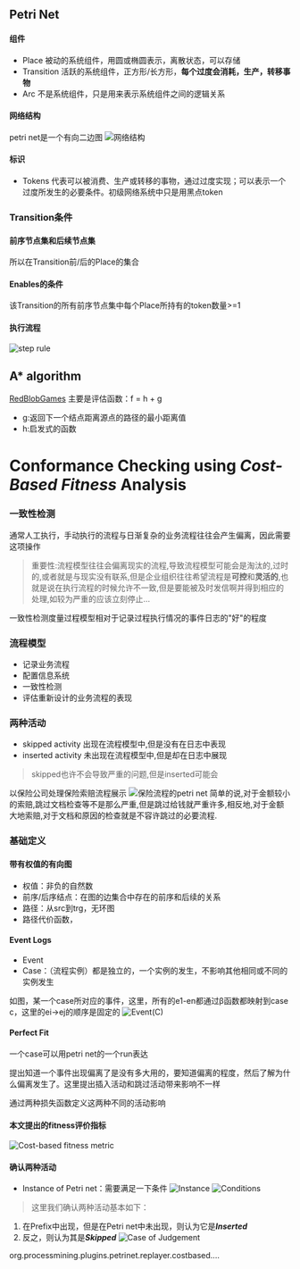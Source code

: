 ## Petri Net

#### 组件
+ Place 被动的系统组件，用圆或椭圆表示，离散状态，可以存储
+ Transition 活跃的系统组件，正方形/长方形，**每个过度会消耗，生产，转移事物**
+ Arc 不是系统组件，只是用来表示系统组件之间的逻辑关系

#### 网络结构
petri net是一个有向二边图
![网络结构](./src/1.png)

#### 标识
+ Tokens 代表可以被消费、生产或转移的事物，通过过度实现；可以表示一个过度所发生的必要条件。初级网络系统中只是用黑点token

### Transition条件

#### 前序节点集和后续节点集
所以在Transition前/后的Place的集合

#### Enables的条件
该Transition的所有前序节点集中每个Place所持有的token数量>=1

#### 执行流程
![step rule](./src/2.png)


## A* algorithm
[RedBlobGames](https://www.redblobgames.com/pathfinding/a-star/introduction.html)
主要是评估函数：f = h + g
+ g:返回下一个结点距离源点的路径的最小距离值
+ h:启发式的函数


# Conformance Checking using *Cost-Based Fitness* Analysis

### 一致性检测
通常人工执行，手动执行的流程与日渐复杂的业务流程往往会产生偏离，因此需要这项操作
> 重要性:流程模型往往会偏离现实的流程,导致流程模型可能会是淘汰的,过时的,或者就是与现实没有联系,但是企业组织往往希望流程是**可控**和**灵活的**,也就是说在执行流程的时候允许不一致,但是要能被及时发信啊并得到相应的处理,如较为严重的应该立刻停止...

一致性检测度量过程模型相对于记录过程执行情况的事件日志的"好"的程度


### 流程模型
+ 记录业务流程
+ 配置信息系统
+ 一致性检测
+ 评估重新设计的业务流程的表现

### 两种活动
+ skipped activity 出现在流程模型中,但是没有在日志中表现
+ inserted activity 未出现在流程模型中,但是却在日志中展现
> skipped也许不会导致严重的问题,但是inserted可能会

以保险公司处理保险索赔流程展示
![保险流程的petri net](./src/3.png)
简单的说,对于金额较小的索赔,跳过文档检查等不是那么严重,但是跳过给钱就严重许多,相反地,对于金额大地索赔,对于文档和原因的检查就是不容许跳过的必要流程.

### 基础定义

#### 带有权值的有向图
+ 权值：非负的自然数
+ 前序/后序结点：在图的边集合中存在的前序和后续的关系
+ 路径：从src到trg，无环图
+ 路径代价函数，

#### Event Logs
+ Event
+ Case：（流程实例）都是独立的，一个实例的发生，不影响其他相同或不同的实例发生

如图，某一个case所对应的事件，这里，所有的e1-en都通过β函数都映射到case c，这里的ei->ej的顺序是固定的
![Event(C)](./src/4.png)

#### Perfect Fit
一个case可以用petri net的一个run表达

提出知道一个事件出现偏离了是没有多大用的，要知道偏离的程度，然后了解为什么偏离发生了。这里提出插入活动和跳过活动带来影响不一样

通过两种损失函数定义这两种不同的活动影响

#### 本文提出的fitness评价指标
![Cost-based fitness metric](./src/5.png)


#### 确认两种活动
+ Instance of Petri net：需要满足一下条件
![Instance](./src/6.png)
![Conditions](./src/7.png)

> 这里我们确认两种活动基本如下：
1. 在Prefix中出现，但是在Petri net中未出现，则认为它是***Inserted***
2. 反之，则认为其是***Skipped***
![Case of Judgement](./src/8.png)


org.processmining.plugins.petrinet.replayer.costbased....